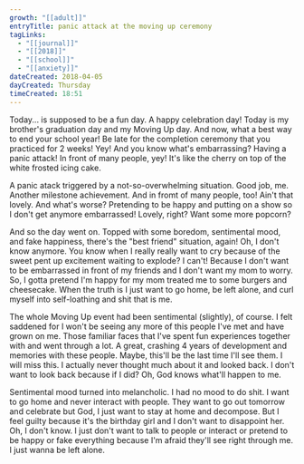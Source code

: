 ```yaml
---
growth: "[[adult]]"
entryTitle: panic attack at the moving up ceremony
tagLinks:
  - "[[journal]]"
  - "[[2018]]"
  - "[[school]]"
  - "[[anxiety]]"
dateCreated: 2018-04-05
dayCreated: Thursday
timeCreated: 18:51
---
```

Today... is supposed to be a fun day. A happy celebration day! Today is my brother's graduation day and my Moving Up day. And now, what a best way to end your school year! Be late for the completion ceremony that you practiced for 2 weeks! Yey! And you know what's embarrassing? Having a panic attack! In front of many people, yey! It's like the cherry on top of the white frosted icing cake. 

A panic atack triggered by a not-so-overwhelming situation. Good job, me. Another milestone achievement. And in fromt of many people, too! Ain't that lovely. And what's worse? Pretending to be happy and putting on a show so I don't get anymore embarrassed! Lovely, right? Want some more popcorn?

And so the day went on. Topped with some boredom, sentimental mood, and fake happiness, there's the "best friend" situation, again! Oh, I don't know anymore. You know when I really really want to cry because of the sweet pent up excitement waiting to explode? I can't! Because I don't want to be embarrassed in front of my friends and I don't want my mom to worry. So, I gotta pretend I'm happy for my mom treated me to some burgers and cheesecake. When the truth is I just want to go home, be left alone, and curl myself into self-loathing and shit that is me.

The whole Moving Up event had been sentimental (slightly), of course. I felt saddened for I won't be seeing any more of this people I've met and have grown on me. Those familiar faces that I've spent fun experiences together with and went through a lot. A great, crashing 4 years of development and memories with these people. Maybe, this'll be the last time I'll see them. I will miss this. I actually never thought much about it and looked back. I don't want to look back because if I did? Oh, God knows what'll happen to me. 

Sentimental mood turned into melancholic. I had no mood to do shit. I want to go home and never interact with people. They want to go out tomorrow and celebrate but God, I just want to stay at home and decompose. But I feel guilty because it's the birthday girl and I don't want to disappoint her. Oh, I don't know. I just don't want to talk to people or interact or pretend to be happy or fake everything because I'm afraid they'll see right through me. I just wanna be left alone. 